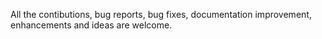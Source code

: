 All the contibutions, bug reports, bug fixes, documentation improvement, enhancements and ideas are welcome.
